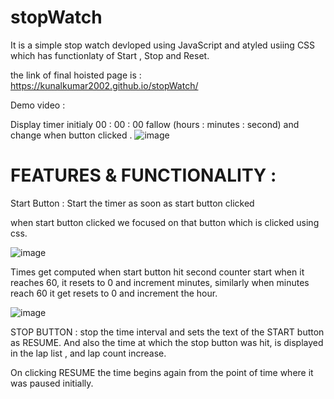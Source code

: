 # stopWatch
It is a simple stop watch devloped using JavaScript and atyled usiing CSS which has functionlaty of 
Start , Stop and Reset.

the link of final hoisted page is : https://kunalkumar2002.github.io/stopWatch/

Demo video : 

Display timer initialy 00 : 00 : 00 fallow  (hours : minutes : second) and change when button clicked
.
![image](https://user-images.githubusercontent.com/95571010/224799987-e43e1300-05c4-4558-bfea-074779bad21d.png)

# FEATURES & FUNCTIONALITY :

Start Button : Start the timer as soon as start button clicked

when start button clicked we focused on that button which is clicked using css.

![image](https://user-images.githubusercontent.com/95571010/224800622-5eaecaf1-4200-42e9-9364-015745f4564f.png)

Times get computed when start button hit second counter start when it reaches 60,
it resets to 0 and increment minutes, similarly when minutes reach 60 it get resets to 0 and
increment the hour.

![image](https://user-images.githubusercontent.com/95571010/224802844-c74edc27-fe9b-4060-bb56-69020228378d.png)

STOP BUTTON : stop the time interval and sets the text of the START button as RESUME. And also the time at which the stop button was hit, 
is displayed in the lap list , and lap count increase.

On clicking RESUME the time begins again from the point of time where it was paused initially.
